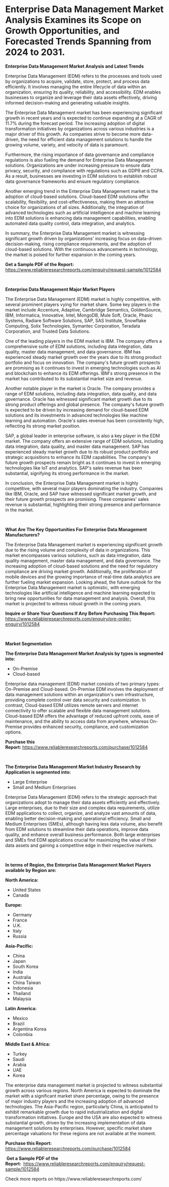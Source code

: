 <p><h1>Enterprise Data Management Market Analysis Examines its Scope on Growth Opportunities, and Forecasted Trends Spanning from 2024 to 2031.</h1></p><p><strong>Enterprise Data Management Market Analysis and Latest Trends</strong></p>
<p><p>Enterprise Data Management (EDM) refers to the processes and tools used by organizations to acquire, validate, store, protect, and process data efficiently. It involves managing the entire lifecycle of data within an organization, ensuring its quality, reliability, and accessibility. EDM enables businesses to organize and leverage their data assets effectively, driving informed decision-making and generating valuable insights.</p><p>The Enterprise Data Management market has been experiencing significant growth in recent years and is expected to continue expanding at a CAGR of 11.7% during the forecast period. The increasing adoption of digital transformation initiatives by organizations across various industries is a major driver of this growth. As companies strive to become more data-driven, the need for efficient data management solutions to handle the growing volume, variety, and velocity of data is paramount.</p><p>Furthermore, the rising importance of data governance and compliance regulations is also fueling the demand for Enterprise Data Management solutions. Organizations are under increasing pressure to ensure data privacy, security, and compliance with regulations such as GDPR and CCPA. As a result, businesses are investing in EDM solutions to establish robust data governance frameworks and ensure regulatory compliance.</p><p>Another emerging trend in the Enterprise Data Management market is the adoption of cloud-based solutions. Cloud-based EDM solutions offer scalability, flexibility, and cost-effectiveness, making them an attractive choice for organizations of all sizes. Additionally, the integration of advanced technologies such as artificial intelligence and machine learning into EDM solutions is enhancing data management capabilities, enabling automated data quality control, data integration, and analytics.</p><p>In summary, the Enterprise Data Management market is witnessing significant growth driven by organizations' increasing focus on data-driven decision-making, rising compliance requirements, and the adoption of cloud-based solutions. With the continuous advancements in technology, the market is poised for further expansion in the coming years.</p></p>
<p><strong>Get a Sample PDF of the Report:&nbsp;</strong> <a href="https://www.reliableresearchreports.com/enquiry/request-sample/1012584">https://www.reliableresearchreports.com/enquiry/request-sample/1012584</a></p>
<p>&nbsp;</p>
<p><strong>Enterprise Data Management Major Market Players</strong></p>
<p><p>The Enterprise Data Management (EDM) market is highly competitive, with several prominent players vying for market share. Some key players in the market include Accenture, Adaptive, Cambridge Semantics, GoldenSource, IBM, Informatica, Innovative, Intel, MongoDB, Mule Soft, Oracle, Phasic Systems, Radiare Software Solutions, SAP, SAS Institute, Snowflake Computing, Solix Technologies, Symantec Corporation, Teradata Corporation, and Trusted Data Solutions.</p><p>One of the leading players in the EDM market is IBM. The company offers a comprehensive suite of EDM solutions, including data integration, data quality, master data management, and data governance. IBM has experienced steady market growth over the years due to its strong product portfolio and focus on innovation. The company's future growth prospects are promising as it continues to invest in emerging technologies such as AI and blockchain to enhance its EDM offerings. IBM's strong presence in the market has contributed to its substantial market size and revenue.</p><p>Another notable player in the market is Oracle. The company provides a range of EDM solutions, including data integration, data quality, and data governance. Oracle has witnessed significant market growth due to its strong product offerings and global presence. The company's future growth is expected to be driven by increasing demand for cloud-based EDM solutions and its investments in advanced technologies like machine learning and automation. Oracle's sales revenue has been consistently high, reflecting its strong market position.</p><p>SAP, a global leader in enterprise software, is also a key player in the EDM market. The company offers an extensive range of EDM solutions, including data integration, data quality, and master data management. SAP has experienced steady market growth due to its robust product portfolio and strategic acquisitions to enhance its EDM capabilities. The company's future growth prospects remain bright as it continues to invest in emerging technologies like IoT and analytics. SAP's sales revenue has been substantial, signifying its strong performance in the market.</p><p>In conclusion, the Enterprise Data Management market is highly competitive, with several major players dominating the industry. Companies like IBM, Oracle, and SAP have witnessed significant market growth, and their future growth prospects are promising. These companies' sales revenue is substantial, highlighting their strong presence and performance in the market.</p></p>
<p>&nbsp;</p>
<p><strong>What Are The Key Opportunities For Enterprise Data Management Manufacturers?</strong></p>
<p><p>The Enterprise Data Management market is experiencing significant growth due to the rising volume and complexity of data in organizations. This market encompasses various solutions, such as data integration, data quality management, master data management, and data governance. The increasing adoption of cloud-based solutions and the need for regulatory compliance are driving market growth. Additionally, the proliferation of mobile devices and the growing importance of real-time data analytics are further fueling market expansion. Looking ahead, the future outlook for the Enterprise Data Management market is optimistic, with emerging technologies like artificial intelligence and machine learning expected to bring new opportunities for data management and analysis. Overall, this market is projected to witness robust growth in the coming years.</p></p>
<p><strong>Inquire or Share Your Questions If Any Before Purchasing This Report:</strong> <a href="https://www.reliableresearchreports.com/enquiry/pre-order-enquiry/1012584">https://www.reliableresearchreports.com/enquiry/pre-order-enquiry/1012584</a></p>
<p>&nbsp;</p>
<p><strong>Market Segmentation</strong></p>
<p><strong>The Enterprise Data Management Market Analysis by types is segmented into:</strong></p>
<p><ul><li>On-Premise</li><li>Cloud-based</li></ul></p>
<p><p>Enterprise data management (EDM) market consists of two primary types: On-Premise and Cloud-based. On-Premise EDM involves the deployment of data management solutions within an organization's own infrastructure, providing complete control over data security and customization. In contrast, Cloud-based EDM utilizes remote servers and internet connectivity to offer scalable and flexible data management solutions. Cloud-based EDM offers the advantage of reduced upfront costs, ease of maintenance, and the ability to access data from anywhere, whereas On-Premise provides enhanced security, compliance, and customization options.</p></p>
<p><strong>Purchase this Report:&nbsp;</strong><a href="https://www.reliableresearchreports.com/purchase/1012584">https://www.reliableresearchreports.com/purchase/1012584</a></p>
<p>&nbsp;</p>
<p><strong>The Enterprise Data Management Market Industry Research by Application is segmented into:</strong></p>
<p><ul><li>Large Enterprise</li><li>Small and Medium Enterprises</li></ul></p>
<p><p>Enterprise Data Management (EDM) refers to the strategic approach that organizations adopt to manage their data assets efficiently and effectively. Large enterprises, due to their size and complex data requirements, utilize EDM applications to collect, organize, and analyze vast amounts of data, enabling better decision-making and operational efficiency. Small and Medium Enterprises (SMEs), although having less data volume, also benefit from EDM solutions to streamline their data operations, improve data quality, and enhance overall business performance. Both large enterprises and SMEs find EDM applications crucial for maximizing the value of their data assets and gaining a competitive edge in their respective markets.</p></p>
<p>&nbsp;</p>
<p><strong>In terms of Region, the Enterprise Data Management Market Players available by Region are:</strong></p>
<p>
    <p> <strong> North America: </strong>
        <ul>
            <li>United States</li>
            <li>Canada</li>
        </ul>
        </p> 
    <p> <strong> Europe: </strong>
        <ul>
            <li>Germany</li>
            <li>France</li>
            <li>U.K.</li>
            <li>Italy</li>
            <li>Russia</li>
        </ul>
        </p> 
    <p> <strong> Asia-Pacific: </strong>
        <ul>
            <li>China</li>
            <li>Japan</li>
            <li>South Korea</li>
            <li>India</li>
            <li>Australia</li>
            <li>China Taiwan</li>
            <li>Indonesia</li>
            <li>Thailand</li>
            <li>Malaysia</li>
        </ul>
        </p> 
    <p> <strong> Latin America: </strong>
        <ul>
            <li>Mexico</li>
            <li>Brazil</li>
            <li>Argentina Korea</li>
            <li>Colombia</li>
        </ul>
        </p> 
    <p> <strong> Middle East & Africa: </strong>
        <ul>
            <li>Turkey</li>
            <li>Saudi</li>
            <li>Arabia</li>
            <li>UAE</li>
            <li>Korea</li>
        </ul>
    </p>
    </p>
<p><p>The enterprise data management market is projected to witness substantial growth across various regions. North America is expected to dominate the market with a significant market share percentage, owing to the presence of major industry players and the increasing adoption of advanced technologies. The Asia-Pacific region, particularly China, is anticipated to exhibit remarkable growth due to rapid industrialization and digital transformation initiatives. Europe and the USA are also expected to witness substantial growth, driven by the increasing implementation of data management solutions by enterprises. However, specific market share percentage valuations for these regions are not available at the moment.</p></p>
<p><strong>Purchase this Report: </strong><a href="https://www.reliableresearchreports.com/purchase/1012584">https://www.reliableresearchreports.com/purchase/1012584</a></p>
<p>&nbsp;<strong>Get a Sample PDF of the Report:&nbsp;&nbsp;</strong><a href="https://www.reliableresearchreports.com/enquiry/request-sample/1012584">https://www.reliableresearchreports.com/enquiry/request-sample/1012584</a></p>
<p><strong></strong></p>
<p>Check more reports on https://www.reliableresearchreports.com/</p>
